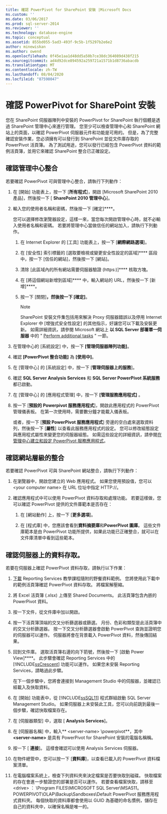 ```yaml
---
title: 確認 PowerPivot for SharePoint 安裝 |Microsoft Docs
ms.custom: ''
ms.date: 03/06/2017
ms.prod: sql-server-2014
ms.reviewer: ''
ms.technology: database-engine
ms.topic: conceptual
ms.assetid: 855bd055-5ad3-493f-9c5b-1f5297b2e6e2
author: minewiskan
ms.author: owend
ms.openlocfilehash: 0f45e1aa1d48dd5a50b7ce38dc364089d438f215
ms.sourcegitcommit: ad4d92dce894592a259721a1571b1d8736abacdb
ms.translationtype: MT
ms.contentlocale: zh-TW
ms.lasthandoff: 08/04/2020
ms.locfileid: "87598047"
---
```

# <a name="verify-a-powerpivot-for-sharepoint-installation"></a>確認 PowerPivot for SharePoint 安裝
  您在 SharePoint 伺服器陣列中安裝的 PowerPivot for SharePoint 執行個體是透過 SharePoint 管理中心來進行管理。 您至少可以檢查管理中心和 SharePoint 網站上的頁面，以確認 PowerPivot 伺服器元件和功能是可用的。 但是，為了完整確認安裝作業，您必須擁有可以發行到 SharePoint 並從文件庫存取的 PowerPivot 活頁簿。 為了測試用途，您可以發行已經包含 PowerPivot 資料的範例活頁簿，並用它來確認 SharePoint 整合已正確設定。  
  
##  <a name="verify-central-administration-integration"></a><a name="verifyinstall"></a> 確認管理中心整合  
 若要確認 PowerPivot 可與管理中心整合，請執行下列動作：  
  
1.  在 [開始] 功能表上，按一下 [**所有程式**]，開啟 [Microsoft SharePoint 2010 產品]，然後按一下 [ **SharePoint 2010 管理中心**]。  
  
2.  輸入您的使用者名稱和密碼，然後按一下 [確定]****。  
  
     您可以選擇修改瀏覽器設定，這樣一來，當您每次開啟管理中心時，就不必輸入使用者名稱和密碼。 若要將管理中心當做信任的網站加入，請執行下列動作。  
  
    1.  在 Internet Explorer 的 [工具] 功能表上，按一下 [**網際網路選項**]。  
  
    2.  在 [安全性] 索引標籤的 [選取要檢視或變更安全性設定的區域]**** 區段中，按一下 [信任的網站]，然後按一下 [網站]。  
  
    3.  清除 [此區域內的所有網站需要伺服器驗證 (https:)]**** 核取方塊。  
  
    4.  在 [將這個網站新增到區域]**** 中，輸入網站的 URL，然後按一下 [新增]****。  
  
    5.  按一下 [關閉]****，然後按一下 [確定]****。  
  
        > [!NOTE]  
        >  SharePoint 安裝文件集包括用來解決 Proxy 伺服器錯誤以及停用 Internet Explorer 中 [增強式安全性設定] 的其他指示，好讓您可以下載及安裝更新。 如需詳細資訊，請參閱 Microsoft 網站上 **以 SQL Server 部署單一伺服器** 中的 " [Perform additional tasks](https://go.microsoft.com/fwlink/?LinkId=177754) " 一節。  
  
3.  在管理中心的 [系統設定] 中，按一下 **[管理伺服器陣列功能]**。  
  
4.  確認 **[PowerPivot 整合功能]** 為 **[使用中]**。  
  
5.  在 [管理中心] 的 [系統設定] 中，按一下 [**管理伺服器上的服務**]。  
  
6.  確認 **SQL Server Analysis Services** 和 **SQL Server PowerPivot 系統服務** 都已啟動。  
  
7.  在 [管理中心] 的 [應用程式管理] 中，按一下 **[管理服務應用程式]** 。  
  
8.  按一下 [**預設的 Powerpivot 服務應用程式**]，開啟此應用程式的 PowerPivot 管理儀表板。 在第一次使用時，需要數分鐘才能載入儀表板。  
  
     或者，按一下 [**預設 PowerPivot 服務應用程式**] 旁邊的空白處來選取資料列，然後按一下 [**屬性**] 以查看此服務應用程式的設定。 您可以修改組態設定與應用程式屬性來變更您的伺服器組態。 如需這些設定的詳細資訊，請參閱[在管理中心建立和設定 PowerPivot 服務應用程式](../../power-pivot-sharepoint/create-and-configure-power-pivot-service-application-in-ca.md)。  
  
## <a name="verify-integration-at-the-site-level"></a>確認網站層級的整合  
 若要確認 PowerPivot 可與 SharePoint 網站整合，請執行下列動作：  
  
1.  在瀏覽器中，開啟您建立的 Web 應用程式。 如果您使用預設值，您可以 \<your computer name> 在 URL 位址中指定 HTTP://。  
  
2.  確認應用程式中可以使用 PowerPivot 資料存取和處理功能。 若要這樣做，您可以確認 PowerPivot 提供的文件庫範本是否存在：  
  
    1.  在 [網站動作] 上，按一下 [**更多選項**]。  
  
    2.  在 [程式庫] 中，您應該會看到**資料摘要庫**和**PowerPivot 圖庫**。 這些文件庫範本是由 PowerPivot 功能所提供，如果此功能已正確整合，就可以在文件庫清單中看到這些範本。  
  
## <a name="verify-data-access-on-the-server"></a>確認伺服器上的資料存取。  
 若要在伺服器上確認 PowerPivot 資料存取，請執行以下作業：  
  
1.  [下載](https://go.microsoft.com/fwlink/?LinkID=219108) Reporting Services 教學課程隨附的野餐資料範例。 您將使用此下載中的範例活頁簿確認 PowerPivot 資料存取。 將檔案解壓縮。  
  
2.  將 Excel 活頁簿 (.xlsx) 上傳至 Shared Documents。 此活頁簿包含內嵌的 PowerPivot 資料。  
  
3.  按一下文件，從文件庫中加以開啟。  
  
4.  按一下活頁簿頂端的交叉分析篩選器或篩選。 月份、色彩和類型是此活頁簿中的交叉分析篩選器。 按一下交叉分析篩選器會啟動 PowerPivot 查詢並證明您的伺服器可以運作。 伺服器將會在背景載入 PowerPivot 資料，然後傳回結果。  
  
5.  回到文件庫。 選取活頁簿右邊的向下箭號，然後按一下 [啟動 Power View]****。 此步驟會確認 Reporting Services 中的 [!INCLUDE[ssCrescent](../../../includes/sscrescent-md.md)] 功能可以運作。 如果您未安裝 Reporting Services，請略過此步驟。  
  
     在下一個步驟中，您將會連接到 Management Studio 中的伺服器，並確認已經載入及快取資料。  
  
6.  在 [開始] 功能表中，從 [!INCLUDE[ssSQL11](../../../includes/sssql11-md.md)] 程式群組啟動 SQL Server Management Studio。 如果伺服器上未安裝此工具，您可以向前跳到最後一個步驟，確認快取檔案存在。  
  
7.  在 [伺服器類型] 中，選取 [ **Analysis Services**]。  
  
8.  在 [伺服器名稱] 中，輸入** \<server-name> \powerpivot**，其中 **\<server-name>** 是具有 PowerPivot for SharePoint 安裝的電腦名稱稱。  
  
9. 按一下 [ **連接**]。 這樣會確認可以使用 Analysis Services 伺服器。  
  
10. 在物件總管中，您可以按一下 [**資料庫**]，以查看已載入的 PowerPivot 資料檔案清單。  
  
11. 在電腦檔案系統上，檢查下列資料夾來決定檔案是否要快取到磁碟。 快取檔案的存在會進一步驗證您的部署是否可以運作。 若要查看檔案快取，請移至 \<drive> ： \Program FILES\MICROSOFT SQL Server\MSAS11。POWERPIVOT\OLAP\Backup\Sandboxes\Default PowerPivot 服務應用程式資料夾。 每個快取的資料庫都會使用以 GUID 為基礎的命名慣例，儲存在自己的資料夾中，以確保名稱是唯一的。  
  
  
